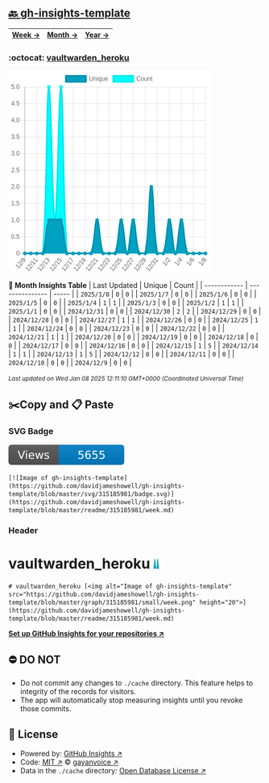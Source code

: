 ## [🔙 gh-insights-template](https://github.com/davidjameshowell/gh-insights-template)
| [**Week →**](https://github.com/davidjameshowell/gh-insights-template/blob/master/readme/315185981/week.md) | [**Month →**](https://github.com/davidjameshowell/gh-insights-template/blob/master/readme/315185981/month.md) | [**Year →**](https://github.com/davidjameshowell/gh-insights-template/blob/master/readme/315185981/year.md) |
 | ------------ | --------------- | ----- |

### :octocat: [vaultwarden_heroku](https://github.com/davidjameshowell/vaultwarden_heroku)
![Image of gh-insights-template](https://github.com/davidjameshowell/gh-insights-template/blob/master/graph/315185981/large/month.png)

**:calendar: Month Insights Table**
| Last Updated | Unique | Count |
 | ------------ | --------------- | ----- |
 | `2025/1/8` |  `0` | `0` |
 | `2025/1/7` |  `0` | `0` |
 | `2025/1/6` |  `0` | `0` |
 | `2025/1/5` |  `0` | `0` |
 | `2025/1/4` |  `1` | `1` |
 | `2025/1/3` |  `0` | `0` |
 | `2025/1/2` |  `1` | `1` |
 | `2025/1/1` |  `0` | `0` |
 | `2024/12/31` |  `0` | `0` |
 | `2024/12/30` |  `2` | `2` |
 | `2024/12/29` |  `0` | `0` |
 | `2024/12/28` |  `0` | `0` |
 | `2024/12/27` |  `1` | `1` |
 | `2024/12/26` |  `0` | `0` |
 | `2024/12/25` |  `1` | `1` |
 | `2024/12/24` |  `0` | `0` |
 | `2024/12/23` |  `0` | `0` |
 | `2024/12/22` |  `0` | `0` |
 | `2024/12/21` |  `1` | `1` |
 | `2024/12/20` |  `0` | `0` |
 | `2024/12/19` |  `0` | `0` |
 | `2024/12/18` |  `0` | `0` |
 | `2024/12/17` |  `0` | `0` |
 | `2024/12/16` |  `0` | `0` |
 | `2024/12/15` |  `1` | `5` |
 | `2024/12/14` |  `1` | `1` |
 | `2024/12/13` |  `1` | `5` |
 | `2024/12/12` |  `0` | `0` |
 | `2024/12/11` |  `0` | `0` |
 | `2024/12/10` |  `0` | `0` |
 | `2024/12/9` |  `0` | `0` |

<small><i>Last updated on Wed Jan 08 2025 12:11:10 GMT+0000 (Coordinated Universal Time)</i></small>

## ✂️Copy and 📋 Paste
### SVG Badge
[![Image of gh-insights-template](https://github.com/davidjameshowell/gh-insights-template/blob/master/svg/315185981/badge.svg)](https://github.com/davidjameshowell/gh-insights-template/blob/master/readme/315185981/week.md)
```readme
[![Image of gh-insights-template](https://github.com/davidjameshowell/gh-insights-template/blob/master/svg/315185981/badge.svg)](https://github.com/davidjameshowell/gh-insights-template/blob/master/readme/315185981/week.md)
```
### Header
# vaultwarden_heroku [<img alt="Image of gh-insights-template" src="https://github.com/davidjameshowell/gh-insights-template/blob/master/graph/315185981/small/week.png" height="20">](https://github.com/davidjameshowell/gh-insights-template/blob/master/readme/315185981/week.md)
```readme
# vaultwarden_heroku [<img alt="Image of gh-insights-template" src="https://github.com/davidjameshowell/gh-insights-template/blob/master/graph/315185981/small/week.png" height="20">](https://github.com/davidjameshowell/gh-insights-template/blob/master/readme/315185981/week.md)
```
[**Set up GitHub Insights for your repositories ↗️**](https://github.com/gayanvoice/github-insights)
## ⛔ DO NOT
- Do not commit any changes to `./cache` directory. This feature helps to integrity of the records for visitors.
- The app will automatically stop measuring insights until you revoke those commits.
## 📄 License
- Powered by: [GitHub Insights ↗️](https://github.com/gayanvoice/github-insights)
- Code: [MIT ↗️](./LICENSE) © [gayanvoice ↗️](https://github.com/gayanvoice)
- Data in the `./cache` directory: [Open Database License ↗️](https://opendatacommons.org/licenses/odbl/1-0/)